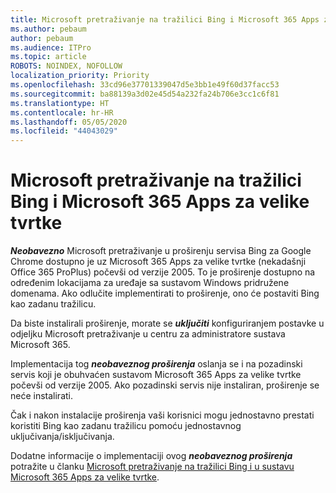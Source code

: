 ```yaml
---
title: Microsoft pretraživanje na tražilici Bing i Microsoft 365 Apps za velike tvrtke
ms.author: pebaum
author: pebaum
ms.audience: ITPro
ms.topic: article
ROBOTS: NOINDEX, NOFOLLOW
localization_priority: Priority
ms.openlocfilehash: 33cd96e37701339047d5e3bb1e49f60d37facc53
ms.sourcegitcommit: ba88139a3d02e45d54a232fa24b706e3cc1c6f81
ms.translationtype: HT
ms.contentlocale: hr-HR
ms.lasthandoff: 05/05/2020
ms.locfileid: "44043029"
---
```

# <a name="microsoft-search-in-bing-and-microsoft-365-apps-for-enterprise"></a>Microsoft pretraživanje na tražilici Bing i Microsoft 365 Apps za velike tvrtke

***Neobavezno*** Microsoft pretraživanje u proširenju servisa Bing za Google Chrome dostupno je uz Microsoft 365 Apps za velike tvrtke (nekadašnji Office 365 ProPlus) počevši od verzije 2005. To je proširenje dostupno na određenim lokacijama za uređaje sa sustavom Windows pridružene domenama. Ako odlučite implementirati to proširenje, ono će postaviti Bing kao zadanu tražilicu.

Da biste instalirali proširenje, morate se ***uključiti*** konfiguriranjem postavke u odjeljku Microsoft pretraživanje u centru za administratore sustava Microsoft 365.

Implementacija tog ***neobaveznog proširenja*** oslanja se i na pozadinski servis koji je obuhvaćen sustavom Microsoft 365 Apps za velike tvrtke počevši od verzije 2005. Ako pozadinski servis nije instaliran, proširenje se neće instalirati.

Čak i nakon instalacije proširenja vaši korisnici mogu jednostavno prestati koristiti Bing kao zadanu tražilicu pomoću jednostavnog uključivanja/isključivanja.

Dodatne informacije o implementaciji ovog ***neobaveznog proširenja*** potražite u članku [Microsoft pretraživanje na tražilici Bing i u sustavu Microsoft 365 Apps za velike tvrtke](https://docs.microsoft.com/deployoffice/microsoft-search-bing).